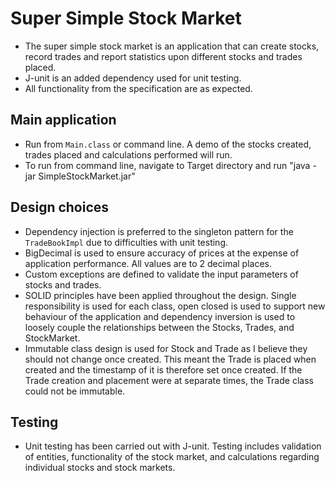 # Super Simple Stock Market
* The super simple stock market is an application that can create stocks, record trades and report 
statistics upon different stocks and trades placed.<br>
* J-unit is an added dependency used for unit testing.
* All functionality from the specification are as expected.

## Main application
* Run from <code>Main.class</code> or command line. A demo of the stocks created, trades placed and calculations performed will run.
* To run from command line, navigate to Target directory and run "java -jar SimpleStockMarket.jar"

## Design choices
* Dependency injection is preferred to the singleton pattern for the <code>TradeBookImpl</code> due to difficulties with unit testing.
* BigDecimal is used to ensure accuracy of prices at the expense of application performance. All values are to 2 decimal places.
* Custom exceptions are defined to validate the input parameters of stocks and trades.
* SOLID principles have been applied throughout the design. Single responsibility is used for each class, open closed is used to support 
new behaviour of the application and dependency inversion is used to loosely couple the relationships between the Stocks, Trades, and 
StockMarket.
* Immutable class design is used for Stock and Trade as I believe they should not change once created. This meant the Trade is placed when created 
and the timestamp of it is therefore set once created. If the Trade creation and placement were at separate times, the Trade class could not be immutable.

## Testing
* Unit testing has been carried out with J-unit. Testing includes validation of entities, functionality of the stock market, 
and calculations regarding individual stocks and stock markets.
